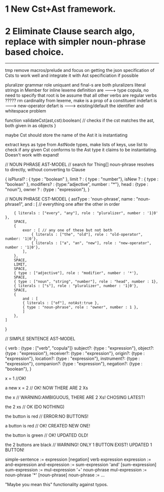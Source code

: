 
# 1 New Cst+Ast framework.
# 2 Eliminate Clause search algo, replace with simpler noun-phrase based choice.

-----

tmp remove macros/prelude and focus on getting the json specification of Csts to work well and integrate it with Ast specificiation if possible

pluralizer grammar role
uniquant and final-s are both pluralizers
literal strings in Member for inline lexeme definition
are ---> type copula, no need to specify that root is be
assume that all other verbs are regular verbs ?????
rm cardinality from lexeme, make is a prop of a constituent
indefart is ---> new-operator
defart is ---> existing/default
the identifier and whitespace problem



function validateCst(ast,cst):boolean{
	// checks if the cst matches the ast, both given in as objects
}


maybe Cst should store the name of the Ast it is instantiating


extract keys as type from AstNode types, make lists of keys, use list to check if any given Cst conforms to the Ast type it claims to be instantiating. Doesn't work with expand!

// NOUN PHRASE AST-MODEL
// search for Thing[] noun-phrase resolves to directly, without converting to Clause

{
  isPlural? : { type : "boolean"  },
  limit ? : { type : "number"},
  isNew ? : { type : "boolean" },
  modifiers? : {type:"adjective", number : "*"},
  head : {type : "noun"},
  owner ? : {type : "expression"},
}


// NOUN PHRASE CST-MODEL
{
	astType : 'noun-phrase',
	name : "noun-phrase1",
	and :	[ // everything one after the other in order

		{ literals : ["every", "any"], role : "pluralizer", number : '1|0' },
		SPACE,
		{
			exor : [ // any one of these but not both
				{ literals : ["the", "old"], role : "old-operator", number: '1|0'},
				{ literals : ["a", "an", "new"], role : "new-operator", number : '1|0'},
			],
		},
		SPACE,
		LIMIT,
		SPACE,
		{ type : ["adjective"], role : "modifier", number : '*'},
		SPACE,
		{ type : ["noun", "string", "number"], role : "head", number : 1},
		{ literals : ["s"], role : "pluralizer", number : '1|0'},
		SPACE,
		{	
			and : [
			{ literals : ["of"], notAst:true },
			{ type : "noun-phrase", role : "owner", number : 1 },
			]
		},
	]
}



// SIMPLE SENTENCE AST-MODEL

{
  verb : {type : ["verb", "copula"]}
  subject?: {type : "expression"},
  object?: {type : "expression"},
  receiver?: {type : "expression"},
  origin?: {type : "expression"},
  location?: {type : "expression"},
  instrument?: {type : "expression"},
  companion?: {type : "expression"},
  negation?: {type : "boolean"},
}


x = 1 //OK!

a new x = 2 // OK! NOW THERE ARE 2 Xs

the x // WARNING:AMBIGUOUS, THERE ARE 2 Xs! CHOSING LATEST!

the 2 xs // OK (DO NOTHING)

the button is red // ERROR:NO BUTTONS!

a button is red // OK! CREATED NEW ONE!

the button is green // OK! UPDATED OLD!

the 2 buttons are black // WARNING! ONLY 1 BUTTON EXIST! UPDATED 1 BUTTON!



simple-sentence := expression [negation] verb expression 
expression := and-expression
and-expression := sum-expression 'and' [sum-expression]
sum-expression := mul-expression '+' noun-phrase
mul-expression := noun-phrase '*' [noun-phrase]
noun-phrase := ...


"Maybe you mean this" functionality against typos.


